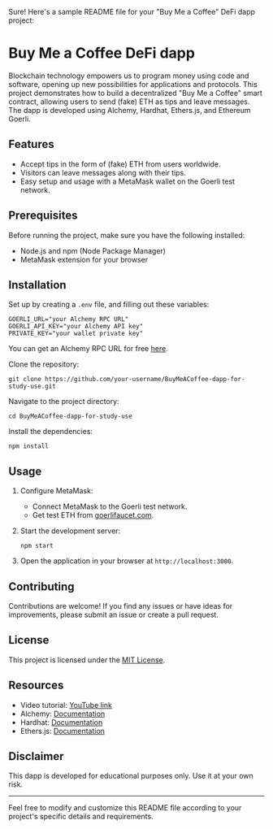 Sure! Here's a sample README file for your "Buy Me a Coffee" DeFi dapp project:

# Buy Me a Coffee DeFi dapp

Blockchain technology empowers us to program money using code and software, opening up new possibilities for applications and protocols. This project demonstrates how to build a decentralized "Buy Me a Coffee" smart contract, allowing users to send (fake) ETH as tips and leave messages. The dapp is developed using Alchemy, Hardhat, Ethers.js, and Ethereum Goerli.

## Features

- Accept tips in the form of (fake) ETH from users worldwide.
- Visitors can leave messages along with their tips.
- Easy setup and usage with a MetaMask wallet on the Goerli test network.

## Prerequisites

Before running the project, make sure you have the following installed:

- Node.js and npm (Node Package Manager)
- MetaMask extension for your browser

## Installation

Set up by creating a `.env` file, and filling out these variables:

```
GOERLI_URL="your Alchemy RPC URL"
GOERLI_API_KEY="your Alchemy API key"
PRIVATE_KEY="your wallet private key"
```

You can get an Alchemy RPC URL for free [here](https://alchemy.com/?a=roadtoweb3weektwo).

Clone the repository:
   ```
   git clone https://github.com/your-username/BuyMeACoffee-dapp-for-study-use.git
   ```
   
Navigate to the project directory:
   ```
   cd BuyMeACoffee-dapp-for-study-use
   ```
   
Install the dependencies:
   ```
   npm install
   ```

## Usage

1. Configure MetaMask:
   - Connect MetaMask to the Goerli test network.
   - Get test ETH from [goerlifaucet.com](https://goerlifaucet.com).
   
2. Start the development server:
   ```
   npm start
   ```

3. Open the application in your browser at `http://localhost:3000`.

## Contributing

Contributions are welcome! If you find any issues or have ideas for improvements, please submit an issue or create a pull request.

## License

This project is licensed under the [MIT License](LICENSE).

## Resources

- Video tutorial: [YouTube link](https://www.youtube.com/watch?v=your-video-id)
- Alchemy: [Documentation](https://docs.alchemy.com)
- Hardhat: [Documentation](https://hardhat.org)
- Ethers.js: [Documentation](https://docs.ethers.io)

## Disclaimer

This dapp is developed for educational purposes only. Use it at your own risk.

---

Feel free to modify and customize this README file according to your project's specific details and requirements.
